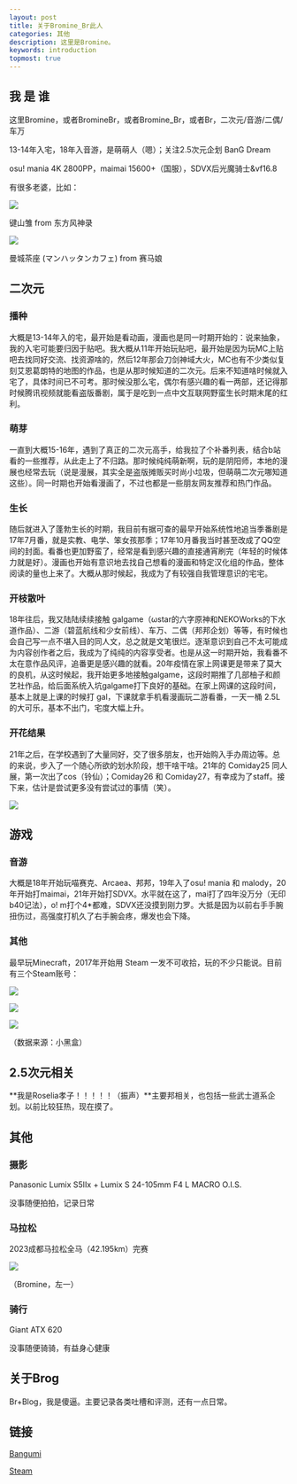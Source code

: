 ```yaml
---
layout: post
title: 关于Bromine_Br此人
categories: 其他
description: 这里是Bromine。
keywords: introduction
topmost: true
---
```


## 我 是 谁

这里Bromine，或者BromineBr，或者Bromine_Br，或者Br，二次元/音游/二偶/车万

13-14年入宅，18年入音游，是萌萌人（嗯）；关注2.5次元企划 BanG Dream

osu! mania 4K 2800PP，maimai 15600+（国服），SDVX后光魔骑士&vf16.8

有很多老婆，比如：

![](/images/posts/kagiyama.png)

键山雏 from 东方风神录

![](/images/posts/cafe.jpg)

曼城茶座 (マンハッタンカフェ) from 赛马娘

## 二次元

### 播种

大概是13-14年入的宅，最开始是看动画，漫画也是同一时期开始的：说来抽象，我的入宅可能要归因于贴吧。我大概从11年开始玩贴吧，最开始是因为玩MC上贴吧去找同好交流、找资源啥的，然后12年那会刀剑神域大火，MC也有不少类似复刻艾恩葛朗特的地图的作品，也是从那时候知道的二次元。后来不知道啥时候就入宅了，具体时间已不可考。那时候没那么宅，偶尔有感兴趣的看一两部，还记得那时候腾讯视频就能看盗版番剧，属于是吃到一点中文互联网野蛮生长时期末尾的红利。

### 萌芽

一直到大概15-16年，遇到了真正的二次元高手，给我拉了个补番列表，结合b站看的一些推荐，从此走上了不归路。那时候纯纯萌新啊，玩的是阴阳师，本地的漫展也经常去玩（说是漫展，其实全是盗版摊贩买时尚小垃圾，但萌萌二次元哪知道这些）。同一时期也开始看漫画了，不过也都是一些朋友网友推荐和热门作品。

### 生长

随后就进入了蓬勃生长的时期，我目前有据可查的最早开始系统性地追当季番剧是17年7月番，就是实教、电学、笨女孩那季；17年10月番我当时甚至改成了QQ空间的封面。看番也更加野蛮了，经常是看到感兴趣的直接通宵刷完（年轻的时候体力就是好）。漫画也开始有意识地去找自己想看的漫画和特定汉化组的作品，整体阅读的量也上来了。大概从那时候起，我成为了有较强自我管理意识的宅宅。

### 开枝散叶

18年往后，我又陆陆续续接触 galgame（ωstar的六字原神和NEKOWorks的下水道作品）、二游（碧蓝航线和少女前线）、车万、二偶（邦邦企划）等等，有时候也会自己写一点不堪入目的同人文，总之就是文笔很烂。逐渐意识到自己不太可能成为内容创作者之后，我成为了纯纯的内容享受者。也是从这一时期开始，我看番不太在意作品风评，追番更是感兴趣的就看。20年疫情在家上网课更是带来了莫大的良机，从这时候起，我开始更多地接触galgame，这段时期推了几部柚子和颜艺社作品，给后面系统入坑galgame打下良好的基础。在家上网课的这段时间，基本上就是上课的时候打 gal，下课就拿手机看漫画玩二游看番，一天一桶 2.5L 的大可乐，基本不出门，宅度大幅上升。

### 开花结果

21年之后，在学校遇到了大量同好，交了很多朋友，也开始购入手办周边等。总的来说，步入了一个随心所欲的划水阶段，想干啥干啥。21年的 Comiday25 同人展，第一次出了cos（铃仙）；Comiday26 和 Comiday27，有幸成为了staff。接下来，估计是尝试更多没有尝试过的事情（笑）。

![](/images/posts/CD27.jpg)



## 游戏

### 音游

大概是18年开始玩喵赛克、Arcaea、邦邦，19年入了osu! mania 和 malody，20年开始打maimai，21年开始打SDVX。水平就在这了，mai打了四年没万分（无印b40记法），o! m打个4*都难，SDVX还没摸到刚力罗。大抵是因为以前右手手腕扭伤过，高强度打机久了右手腕会疼，爆发也会下降。

### 其他

最早玩Minecraft，2017年开始用 Steam 一发不可收拾，玩的不少只能说。目前有三个Steam账号：

![](/images/posts/Russia.jpg)

![](/images/posts/Turkey.jpg)

![](/images/posts/China.jpg)

（数据来源：小黑盒）



## 2.5次元相关

**我是Roselia孝子！！！！！（振声）**主要邦相关，也包括一些武士道系企划。以前比较狂热，现在摸了。



## 其他

### 摄影

Panasonic Lumix S5Ⅱx + Lumix S 24-105mm F4 L MACRO O.I.S.

没事随便拍拍，记录日常

### 马拉松

2023成都马拉松全马（42.195km）完赛

![](/images/posts/marathon.jpg)

（Bromine，左一）

### 骑行

Giant ATX 620

没事随便骑骑，有益身心健康



## 关于Brog

Br+Blog，我是傻逼。主要记录各类吐槽和评测，还有一点日常。



## 链接

[Bangumi](https://bangumi.tv/user/bromine)

[Steam](https://steamcommunity.com/id/Manhattan_Cafe/)
